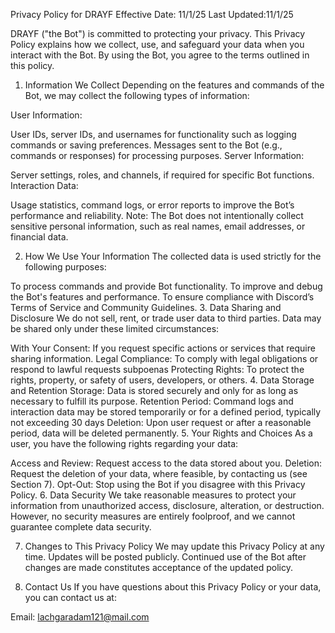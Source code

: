 Privacy Policy for DRAYF
Effective Date: 11/1/25
Last Updated:11/1/25

DRAYF ("the Bot") is committed to protecting your privacy. This Privacy Policy explains how we collect, use, and safeguard your data when you interact with the Bot. By using the Bot, you agree to the terms outlined in this policy.

1. Information We Collect
Depending on the features and commands of the Bot, we may collect the following types of information:

User Information:

User IDs, server IDs, and usernames for functionality such as logging commands or saving preferences.
Messages sent to the Bot (e.g., commands or responses) for processing purposes.
Server Information:

Server settings, roles, and channels, if required for specific Bot functions.
Interaction Data:

Usage statistics, command logs, or error reports to improve the Bot’s performance and reliability.
Note: The Bot does not intentionally collect sensitive personal information, such as real names, email addresses, or financial data.

2. How We Use Your Information
The collected data is used strictly for the following purposes:

To process commands and provide Bot functionality.
To improve and debug the Bot's features and performance.
To ensure compliance with Discord’s Terms of Service and Community Guidelines.
3. Data Sharing and Disclosure
We do not sell, rent, or trade user data to third parties. Data may be shared only under these limited circumstances:

With Your Consent: If you request specific actions or services that require sharing information.
Legal Compliance: To comply with legal obligations or respond to lawful requests subpoenas 
Protecting Rights: To protect the rights, property, or safety of users, developers, or others.
4. Data Storage and Retention
Storage: Data is stored securely and only for as long as necessary to fulfill its purpose.
Retention Period: Command logs and interaction data may be stored temporarily or for a defined period, typically not exceeding 30 days
Deletion: Upon user request or after a reasonable period, data will be deleted permanently.
5. Your Rights and Choices
As a user, you have the following rights regarding your data:

Access and Review: Request access to the data stored about you.
Deletion: Request the deletion of your data, where feasible, by contacting us (see Section 7).
Opt-Out: Stop using the Bot if you disagree with this Privacy Policy.
6. Data Security
We take reasonable measures to protect your information from unauthorized access, disclosure, alteration, or destruction. However, no security measures are entirely foolproof, and we cannot guarantee complete data security.

7. Changes to This Privacy Policy
We may update this Privacy Policy at any time. Updates will be posted publicly. Continued use of the Bot after changes are made constitutes acceptance of the updated policy.

8. Contact Us
If you have questions about this Privacy Policy or your data, you can contact us at:

Email: lachgaradam121@mail.com
